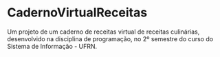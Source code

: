 # CadernoVirtualReceitas
Um projeto de um caderno de receitas virtual de receitas culinárias, desenvolvido na disciplina de programação, no 2º semestre do curso do Sistema de Informação - UFRN.

